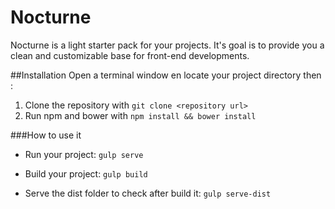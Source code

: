 # Nocturne

Nocturne is a light starter pack for your projects. It's goal is to provide you a clean and customizable base for front-end developments.

##Installation
Open a terminal window en locate your project directory then :

1. Clone the repository with ``` git clone <repository url>  ```
2. Run npm and bower with ``` npm install && bower install  ```

###How to use it
* Run your project:
``` gulp serve  ```

* Build your project:
``` gulp build  ```

* Serve the dist folder to check after build it:
``` gulp serve-dist  ```
